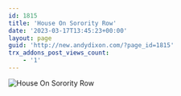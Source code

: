 ```yaml
---
id: 1815
title: 'House On Sorority Row'
date: '2023-03-17T13:45:23+00:00'
layout: page
guid: 'http://new.andydixon.com/?page_id=1815'
trx_addons_post_views_count:
    - '1'
---
```


![House On Sorority Row](https://i0.wp.com/assets.g8x2.ldn.idrivee2-23.com/posters/House%20On%20Sorority%20Row%2001.jpg?w=1200&ssl=1 "House On Sorority Row")